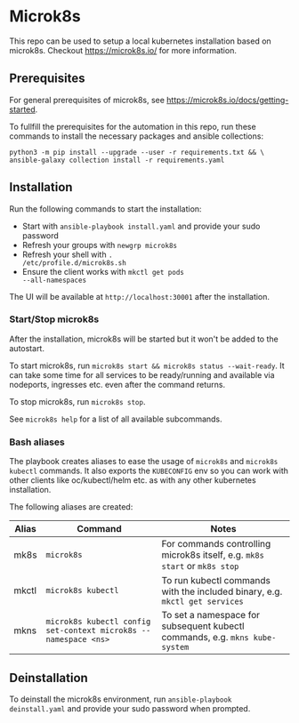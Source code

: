 # Microk8s
This repo can be used to setup a local kubernetes installation based on microk8s.
Checkout https://microk8s.io/ for more information.

## Prerequisites
For general prerequisites of microk8s, see https://microk8s.io/docs/getting-started.

To fullfill the prerequisites for the automation in this repo, run these commands to install
the necessary packages and ansible collections:

```
python3 -m pip install --upgrade --user -r requirements.txt && \
ansible-galaxy collection install -r requirements.yaml
```

## Installation
Run the following commands to start the installation:
  * Start with <code>ansible-playbook install.yaml</code> and provide your sudo password
  * Refresh your groups with <code>newgrp microk8s</code>
  * Refresh your shell with <code>. /etc/profile.d/microk8s.sh</code>
  * Ensure the client works with <code>mkctl get pods --all-namespaces</code>

The UI will be available at <code>http://localhost:30001</code> after the installation.

### Start/Stop microk8s
After the installation, microk8s will be started but it won't be added to the autostart.

To start microk8s, run `microk8s start && microk8s status --wait-ready`. It can take some time
for all services to be ready/running and available via nodeports, ingresses etc. even after 
the command returns.

To stop microk8s, run `microk8s stop`.

See `microk8s help` for a list of all available subcommands.

### Bash aliases
The playbook creates aliases to ease the usage of `microk8s` and `microk8s kubectl` commands.
It also exports the `KUBECONFIG` env so you can work with other clients like oc/kubectl/helm etc.
as with any other kubernetes installation.

The following aliases are created:

| Alias | Command                                                         | Notes                                                                       |
| ----- | --------------------------------------------------------------- | --------------------------------------------------------------------------- |
| mk8s  | `microk8s`                                                      | For commands controlling microk8s itself, e.g. `mk8s start` or `mk8s stop`  |
| mkctl | `microk8s kubectl`                                              | To run kubectl commands with the included binary, e.g. `mkctl get services` |
| mkns  | `microk8s kubectl config set-context microk8s --namespace <ns>` | To set a namespace for subsequent kubectl commands, e.g. `mkns kube-system` |

## Deinstallation
To deinstall the microk8s environment, run <code>ansible-playbook deinstall.yaml</code>
and provide your sudo password when prompted.
